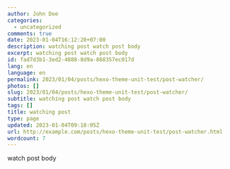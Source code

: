 ```yaml
---
author: John Doe
categories:
  - uncategorized
comments: true
date: 2023-01-04T16:12:20+07:00
description: watching post watch post body
excerpt: watching post watch post body
id: fad7d3b1-3ed2-4888-8d9a-868357ec017d
lang: en
language: en
permalink: 2023/01/04/posts/hexo-theme-unit-test/post-watcher/
photos: []
slug: 2023/01/04/posts/hexo-theme-unit-test/post-watcher/
subtitle: watching post watch post body
tags: []
title: watching post
type: page
updated: 2023-01-04T09:18:05Z
url: http://example.com/posts/hexo-theme-unit-test/post-watcher.html
wordcount: 7
---
```


watch post body







